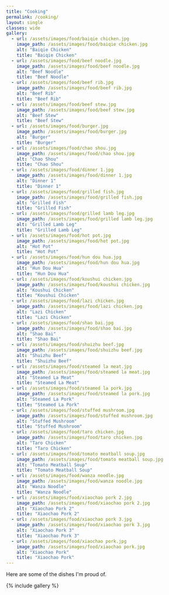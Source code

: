 ```yaml
---
title: "Cooking"
permalink: /cooking/
layout: single
classes: wide
gallery:
  - url: /assets/images/food/baiqie chicken.jpg
    image_path: /assets/images/food/baiqie chicken.jpg
    alt: "Baiqie Chicken"
    title: "Baiqie Chicken"
  - url: /assets/images/food/beef noodle.jpg
    image_path: /assets/images/food/beef noodle.jpg
    alt: "Beef Noodle"
    title: "Beef Noodle"
  - url: /assets/images/food/beef rib.jpg
    image_path: /assets/images/food/beef rib.jpg
    alt: "Beef Rib"
    title: "Beef Rib"
  - url: /assets/images/food/beef stew.jpg
    image_path: /assets/images/food/beef stew.jpg
    alt: "Beef Stew"
    title: "Beef Stew"
  - url: /assets/images/food/burger.jpg
    image_path: /assets/images/food/burger.jpg
    alt: "Burger"
    title: "Burger"
  - url: /assets/images/food/chao shou.jpg
    image_path: /assets/images/food/chao shou.jpg
    alt: "Chao Shou"
    title: "Chao Shou"
  - url: /assets/images/food/dinner 1.jpg
    image_path: /assets/images/food/dinner 1.jpg
    alt: "Dinner 1"
    title: "Dinner 1"
  - url: /assets/images/food/grilled fish.jpg
    image_path: /assets/images/food/grilled fish.jpg
    alt: "Grilled Fish"
    title: "Grilled Fish"
  - url: /assets/images/food/grilled lamb leg.jpg
    image_path: /assets/images/food/grilled lamb leg.jpg
    alt: "Grilled Lamb Leg"
    title: "Grilled Lamb Leg"
  - url: /assets/images/food/hot pot.jpg
    image_path: /assets/images/food/hot pot.jpg
    alt: "Hot Pot"
    title: "Hot Pot"
  - url: /assets/images/food/hun dou hua.jpg
    image_path: /assets/images/food/hun dou hua.jpg
    alt: "Hun Dou Hua"
    title: "Hun Dou Hua"
  - url: /assets/images/food/koushui chicken.jpg
    image_path: /assets/images/food/koushui chicken.jpg
    alt: "Koushui Chicken"
    title: "Koushui Chicken"
  - url: /assets/images/food/lazi chicken.jpg
    image_path: /assets/images/food/lazi chicken.jpg
    alt: "Lazi Chicken"
    title: "Lazi Chicken"
  - url: /assets/images/food/shao bai.jpg
    image_path: /assets/images/food/shao bai.jpg
    alt: "Shao Bai"
    title: "Shao Bai"
  - url: /assets/images/food/shuizhu beef.jpg
    image_path: /assets/images/food/shuizhu beef.jpg
    alt: "Shuizhu Beef"
    title: "Shuizhu Beef"
  - url: /assets/images/food/steamed la meat.jpg
    image_path: /assets/images/food/steamed la meat.jpg
    alt: "Steamed La Meat"
    title: "Steamed La Meat"
  - url: /assets/images/food/steamed la pork.jpg
    image_path: /assets/images/food/steamed la pork.jpg
    alt: "Steamed La Pork"
    title: "Steamed La Pork"
  - url: /assets/images/food/stuffed mushroom.jpg
    image_path: /assets/images/food/stuffed mushroom.jpg
    alt: "Stuffed Mushroom"
    title: "Stuffed Mushroom"
  - url: /assets/images/food/taro chicken.jpg
    image_path: /assets/images/food/taro chicken.jpg
    alt: "Taro Chicken"
    title: "Taro Chicken"
  - url: /assets/images/food/tomato meatball soup.jpg
    image_path: /assets/images/food/tomato meatball soup.jpg
    alt: "Tomato Meatball Soup"
    title: "Tomato Meatball Soup"
  - url: /assets/images/food/wanza noodle.jpg
    image_path: /assets/images/food/wanza noodle.jpg
    alt: "Wanza Noodle"
    title: "Wanza Noodle"
  - url: /assets/images/food/xiaochao pork 2.jpg
    image_path: /assets/images/food/xiaochao pork 2.jpg
    alt: "Xiaochao Pork 2"
    title: "Xiaochao Pork 2"
  - url: /assets/images/food/xiaochao pork 3.jpg
    image_path: /assets/images/food/xiaochao pork 3.jpg
    alt: "Xiaochao Pork 3"
    title: "Xiaochao Pork 3"
  - url: /assets/images/food/xiaochao pork.jpg
    image_path: /assets/images/food/xiaochao pork.jpg
    alt: "Xiaochao Pork"
    title: "Xiaochao Pork"
---
```


Here are some of the dishes I'm proud of.

{% include gallery %}
